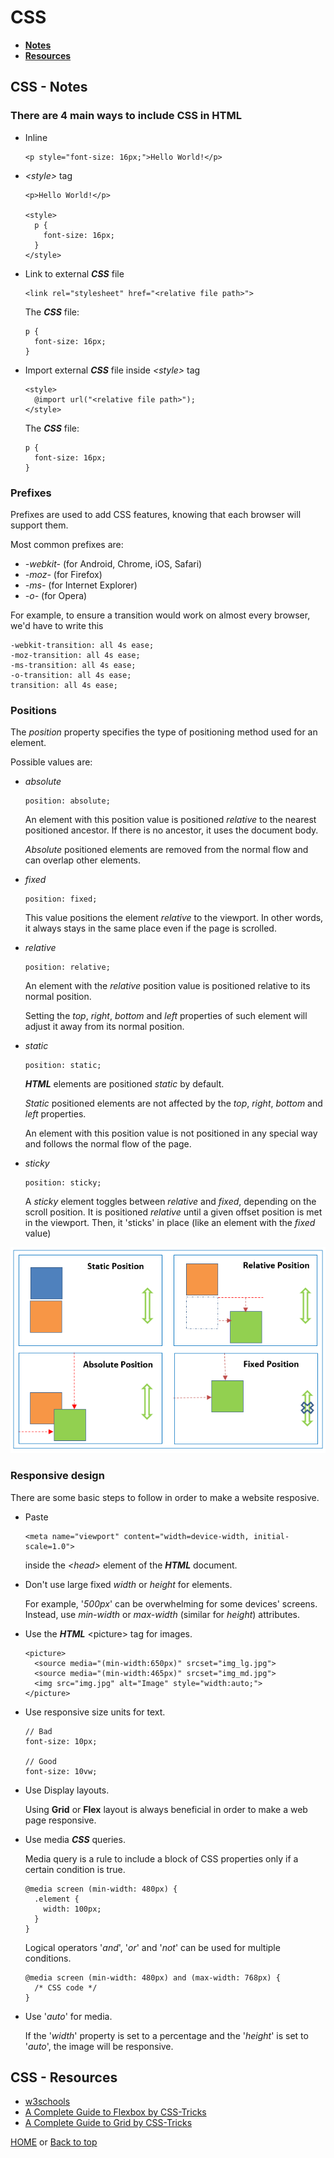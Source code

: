 # CSS

- **[Notes](#css---notes)**
- **[Resources](#css---resources)**

## CSS - Notes

### There are 4 main ways to include CSS in HTML

- Inline

      <p style="font-size: 16px;">Hello World!</p>
- *\<style>* tag

      <p>Hello World!</p>

      <style>
        p {
          font-size: 16px;
        }
      </style>
- Link to external ***CSS*** file

      <link rel="stylesheet" href="<relative file path>">
  The ***CSS*** file:

      p {
        font-size: 16px;
      }
- Import external ***CSS*** file inside *\<style>* tag

      <style>
        @import url("<relative file path>");
      </style>
  The ***CSS*** file:

      p {
        font-size: 16px;
      }

### Prefixes

Prefixes are used to add CSS features, knowing that each browser will support them.

Most common prefixes are:

- *-webkit-* (for Android, Chrome, iOS, Safari)
- *-moz-* (for Firefox)
- *-ms-* (for Internet Explorer)
- *-o-* (for Opera)

For example, to ensure a transition would work on almost every browser, we'd have to write this

    -webkit-transition: all 4s ease;
    -moz-transition: all 4s ease;
    -ms-transition: all 4s ease;
    -o-transition: all 4s ease;
    transition: all 4s ease;

### Positions

The *position* property specifies the type of positioning method used for an element.

Possible values are:

- *absolute*

      position: absolute;
  An element with this position value is positioned *relative* to the nearest positioned ancestor. If there is no ancestor, it uses the document body.

  *Absolute* positioned elements are removed from the normal flow and can overlap other elements.
- *fixed*

      position: fixed;
  This value positions the element *relative* to the viewport. In other words, it always stays in the same place even if the page is scrolled.
- *relative*

      position: relative;
  An element with the *relative* position value is positioned relative to its normal position.

  Setting the *top*, *right*, *bottom* and *left* properties of such element will adjust it away from its normal position.
- *static*

      position: static;
  ***HTML*** elements are positioned *static* by default.

  *Static* positioned elements are not affected by the *top*, *right*, *bottom* and *left* properties.

  An element with this position value is not positioned in any special way and follows the normal flow of the page.
- *sticky*

      position: sticky;
  A *sticky* element toggles between *relative* and *fixed*, depending on the scroll position. It is positioned *relative* until a given offset position is met in the viewport. Then, it 'sticks' in place (like an element with the *fixed* value)

![CSS Positions](../../Images/CSS-Positions.png)

### Responsive design

There are some basic steps to follow in order to make a website resposive.

- Paste

      <meta name="viewport" content="width=device-width, initial-scale=1.0">
  inside the *\<head>* element of the ***HTML*** document.
- Don't use large fixed *width* or *height* for elements.

  For example, '*500px*' can be overwhelming for some devices' screens.
  Instead, use *min-width* or *max-width* (similar for *height*) attributes.
- Use the ***HTML*** \<picture> tag for images.

      <picture>
        <source media="(min-width:650px)" srcset="img_lg.jpg">
        <source media="(min-width:465px)" srcset="img_md.jpg">
        <img src="img.jpg" alt="Image" style="width:auto;">
      </picture>
- Use responsive size units for text.

      // Bad
      font-size: 10px;

      // Good
      font-size: 10vw;
- Use Display layouts.

  Using **Grid** or **Flex** layout is always beneficial in order to make a web page responsive.
- Use media ***CSS*** queries.

  Media query is a rule to include a block of CSS properties only if a certain condition is true.

      @media screen (min-width: 480px) {
        .element {
          width: 100px;
        }
      }
  Logical operators '*and*', '*or*' and '*not*' can be used for multiple conditions.

      @media screen (min-width: 480px) and (max-width: 768px) {
        /* CSS code */
      }
- Use '*auto*' for media.

  If the '*width*' property is set to a percentage and the '*height*' is set to '*auto*', the image will be responsive.

## CSS - Resources

- [w3schools](https://www.w3schools.com/css/default.asp)
- [A Complete Guide to Flexbox by CSS-Tricks](https://css-tricks.com/snippets/css/a-guide-to-flexbox/)
- [A Complete Guide to Grid by CSS-Tricks](https://css-tricks.com/snippets/css/complete-guide-grid/)

[HOME](https://github.com/Stratis-Dermanoutsos/Full-Stack-2021#full-stack-roadmap-2021) or [Back to top](#css)
